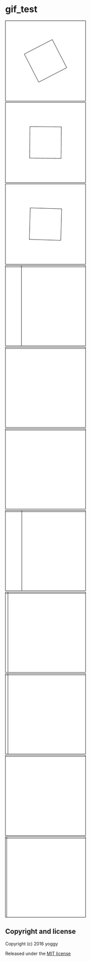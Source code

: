 gif_test
====

![sketch_20160523/sketch_20160523.gif](sketch_20160523/sketch_20160523.gif)
![sketch_20160520/sketch_20160520.gif](sketch_20160520/sketch_20160520.gif)
![sketch_20160518/sketch_20160518.gif](sketch_20160518/sketch_20160518.gif)
![sketch_20160514/sketch_20160514.gif](sketch_20160514/sketch_20160514.gif)
![sketch_20160512/sketch_20160512.gif](sketch_20160512/sketch_20160512.gif)
![sketch_20160510/sketch_20160510.gif](sketch_20160510/sketch_20160510.gif)
![sketch_20160509/sketch_20160509.gif](sketch_20160509/sketch_20160509.gif)
![sketch_20160506/sketch_20160506.gif](sketch_20160506/sketch_20160506.gif)
![sketch_20160504/sketch_20160504.gif](sketch_20160504/sketch_20160504.gif)
![sketch_20160503/sketch_20160503.gif](sketch_20160503/sketch_20160503.gif)
![sketch_20160502/sketch_20160502.gif](sketch_20160502/sketch_20160502.gif)


Copyright and license
----
Copyright (c) 2016 yoggy

Released under the [MIT license](LICENSE.txt)
